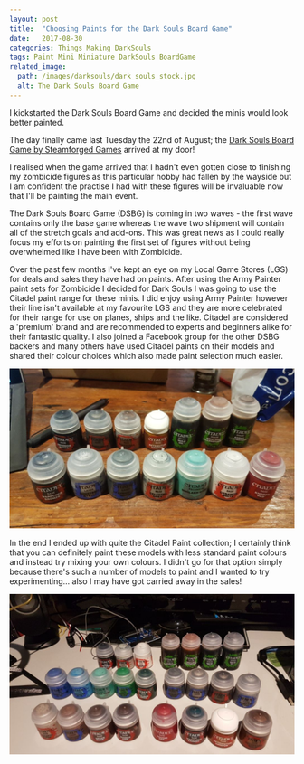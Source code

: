 ```yaml
---
layout: post
title:  "Choosing Paints for the Dark Souls Board Game"
date:   2017-08-30
categories: Things Making DarkSouls
tags: Paint Mini Miniature DarkSouls BoardGame
related_image: 
  path: /images/darksouls/dark_souls_stock.jpg
  alt: The Dark Souls Board Game
---
```


I kickstarted the Dark Souls Board Game and decided the minis would look better painted.

<!--more-->

The day finally came last Tuesday the 22nd of August; the [Dark Souls Board Game by Steamforged Games][steamforged] arrived at my door!

I realised when the game arrived that I hadn't even gotten close to finishing my zombicide figures as this particular hobby had fallen by the wayside but I am confident the practise I had with these figures will be invaluable now that I'll be painting the main event.

The Dark Souls Board Game (DSBG) is coming in two waves - the first wave contains only the base game whereas the wave two shipment will contain all of the stretch goals and add-ons. This was great news as I could really focus my efforts on painting the first set of figures without being overwhelmed like I have been with Zombicide.

Over the past few months I've kept an eye on my Local Game Stores (LGS) for deals and sales they have had on paints. After using the Army Painter paint sets for Zombicide I decided for Dark Souls I was going to use the Citadel paint range for these minis. I did enjoy using Army Painter however their line isn't available at my favourite LGS and they are more celebrated for their range for use on planes, ships and the like. Citadel are considered a 'premium' brand and are recommended to experts and beginners alike for their fantastic quality. I also joined a Facebook group for the other DSBG backers and many others have used Citadel paints on their models and shared their colour choices which also made paint selection much easier.

![First run of paints](/images/darksouls/02_paints.jpg)

In the end I ended up with quite the Citadel Paint collection; I certainly think that you can definitely paint these models with less standard paint colours and instead try mixing your own colours. I didn't go for that option simply because there's such a number of models to paint and I wanted to try experimenting... also I may have got carried away in the sales!

![More paints!](/images/darksouls/11_paints.jpg)

[steamforged]: https://steamforged.com/dark-souls-the-board-game